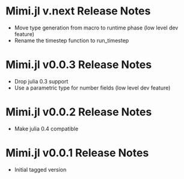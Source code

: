 # Mimi.jl v.next Release Notes
* Move type generation from macro to runtime phase (low level dev feature)
* Rename the timestep function to run_timestep

# Mimi.jl v0.0.3 Release Notes
* Drop julia 0.3 support
* Use a parametric type for number fields (low level dev feature)

# Mimi.jl v0.0.2 Release Notes
* Make julia 0.4 compatible

# Mimi.jl v0.0.1 Release Notes
* Initial tagged version
